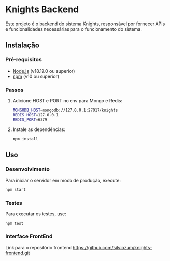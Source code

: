 
# Knights Backend

 Este projeto é o backend do sistema Knights, responsável por fornecer APIs e funcionalidades necessárias para o funcionamento do sistema.


## Instalação

### Pré-requisitos

- [Node.js](https://nodejs.org/) (v18.19.0 ou superior)
- [npm](https://www.npmjs.com/) (v10 ou superior)

### Passos

1. Adicione HOST e PORT no env para Mongo e Redis:

    ```bash
    MONGODB_HOST=mongodb://127.0.0.1:27017/knights
    REDIS_HOST=127.0.0.1
    REDIS_PORT=6379
    ```
    
3. Instale as dependências:
    ```bash
    npm install
    ```

## Uso

### Desenvolvimento

Para iniciar o servidor em modo de produção, execute:
```bash
npm start
```

### Testes

Para executar os testes, use:
```bash
npm test
```

### Interface FrontEnd

Link para o repositório frontend https://github.com/silviozum/knights-frontend.git
